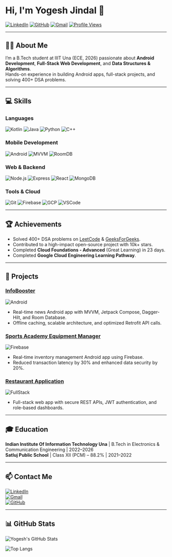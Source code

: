 # Hi, I'm Yogesh Jindal 👋

[![LinkedIn](https://img.shields.io/badge/LinkedIn-YogeshJindal-blue?style=flat&logo=linkedin)](https://www.linkedin.com/in/yogesh-jindal/)
[![GitHub](https://img.shields.io/badge/GitHub-Yogeshjindal-black?style=flat&logo=github)](https://github.com/Yogeshjindal)
[![Gmail](https://img.shields.io/badge/Email-yogesh1jindall@gmail.com-red?style=flat&logo=gmail)](mailto:yogesh1jindall@gmail.com)
[![Profile Views](https://komarev.com/ghpvc/?username=Yogeshjindal&color=blue)](https://github.com/Yogeshjindal)

---

## 👨‍💻 About Me
I’m a B.Tech student at IIIT Una (ECE, 2026) passionate about **Android Development**, **Full-Stack Web Development**, and **Data Structures & Algorithms**.  
Hands-on experience in building Android apps, full-stack projects, and solving 400+ DSA problems.

---

## 💻 Skills

### Languages
![Kotlin](https://img.shields.io/badge/Kotlin-Expert-orange) ![Java](https://img.shields.io/badge/Java-Advanced-yellow) ![Python](https://img.shields.io/badge/Python-Intermediate-green) ![C++](https://img.shields.io/badge/C++-Advanced-blue)

### Mobile Development
![Android](https://img.shields.io/badge/Android-Jetpack%20Compose-green) ![MVVM](https://img.shields.io/badge/MVVM-Advanced-brightgreen) ![RoomDB](https://img.shields.io/badge/Room%20Database-Intermediate-yellow)

### Web & Backend
![Node.js](https://img.shields.io/badge/Node.js-Advanced-green) ![Express](https://img.shields.io/badge/Express.js-Intermediate-blue) ![React](https://img.shields.io/badge/React.js-Intermediate-blue) ![MongoDB](https://img.shields.io/badge/MongoDB-Intermediate-green)

### Tools & Cloud
![Git](https://img.shields.io/badge/Git-Advanced-red) ![Firebase](https://img.shields.io/badge/Firebase-Intermediate-orange) ![GCP](https://img.shields.io/badge/GCP-Beginner-lightgrey) ![VSCode](https://img.shields.io/badge/VSCode-Expert-blue)

---

## 🏆 Achievements
- Solved 400+ DSA problems on [LeetCode](https://leetcode.com/u/yogesh1jindall/) & [GeeksForGeeks](https://www.geeksforgeeks.org/user/yogesh1jc1k3/).  
- Contributed to a high-impact open-source project with 10k+ stars.  
- Completed **Cloud Foundations - Advanced** (Great Learning) in 23 days.  
- Completed **Google Cloud Engineering Learning Pathway**.

---

## 🚀 Projects

### [InfoBooster](https://github.com/Yogeshjindal/NewsApp) 
![Android](https://img.shields.io/badge/Android-Kotlin-blue)
- Real-time news Android app with MVVM, Jetpack Compose, Dagger-Hilt, and Room Database.
- Offline caching, scalable architecture, and optimized Retrofit API calls.

### [Sports Academy Equipment Manager](https://github.com/Yogeshjindal/Sportchek) 
![Firebase](https://img.shields.io/badge/Firebase-Cloud-green)
- Real-time inventory management Android app using Firebase.
- Reduced transaction latency by 30% and enhanced data security by 20%.

### [Restaurant Application](https://restaurant-application-8vtfjza76-yogeshjindals-projects.vercel.app/)
![FullStack](https://img.shields.io/badge/Full--Stack-Node.js%2FReact-brightgreen)
- Full-stack web app with secure REST APIs, JWT authentication, and role-based dashboards.

---

## 🎓 Education
**Indian Institute Of Information Technology Una** | B.Tech in Electronics & Communication Engineering | 2022–2026  
**Satluj Public School** | Class XII (PCM) – 88.2% | 2021–2022

---

## 📫 Contact Me
[![LinkedIn](https://img.shields.io/badge/LinkedIn-YogeshJindal-blue?style=flat&logo=linkedin)](https://www.linkedin.com/in/yogesh-jindal/)  
[![Gmail](https://img.shields.io/badge/Email-yogesh1jindall@gmail.com-red?style=flat&logo=gmail)](mailto:yogesh1jindall@gmail.com)  
[![GitHub](https://img.shields.io/badge/GitHub-Yogeshjindal-black?style=flat&logo=github)](https://github.com/Yogeshjindal)  

---

## 📊 GitHub Stats
![Yogesh's GitHub Stats](https://github-readme-stats.vercel.app/api?username=Yogeshjindal&show_icons=true&theme=radical)

![Top Langs](https://github-readme-stats.vercel.app/api/top-langs/?username=Yogeshjindal&layout=compact&theme=radical)
